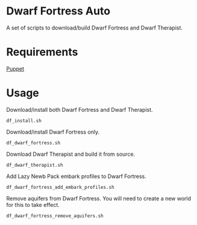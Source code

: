 Dwarf Fortress Auto
===================

A set of scripts to download/build
Dwarf Fortress and Dwarf Therapist.

# Requirements

[Puppet](http://puppetlabs.com/)

# Usage
Download/install both Dwarf Fortress and Dwarf Therapist.

    df_install.sh

Download/install Dwarf Fortress only.

    df_dwarf_fortress.sh

Download Dwarf Therapist and build it from source.

    df_dwarf_therapist.sh

Add Lazy Newb Pack embark profiles to Dwarf Fortress.

    df_dwarf_fortress_add_embark_profiles.sh

Remove aquifers from Dwarf Fortress.
You will need to create a new world for this to take effect.

    df_dwarf_fortress_remove_aquifers.sh
